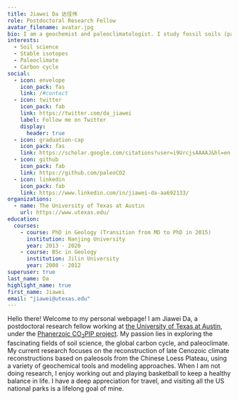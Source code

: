```yaml
---
title: Jiawei Da 达佳伟
role: Postdoctoral Research Fellow
avatar_filename: avatar.jpg
bio: I am a geochemist and paleoclimatologist. I study fossil soils (paleosols) to infer climate changes in the geologic past.
interests:
  - Soil science
  - Stable isotopes
  - Paleoclimate
  - Carbon cycle
social:
  - icon: envelope
    icon_pack: fas
    link: /#contact
  - icon: twitter
    icon_pack: fab
    link: https://twitter.com/da_jiawei
    label: Follow me on Twitter
    display:
      header: true
  - icon: graduation-cap
    icon_pack: fas
    link: https://scholar.google.com/citations?user=i9UrcjsAAAAJ&hl=en
  - icon: github
    icon_pack: fab
    link: https://github.com/paleoCO2
  - icon: linkedin
    icon_pack: fab
    link: https://www.linkedin.com/in/jiawei-da-aa692133/
organizations:
  - name: The University of Texas at Austin
    url: https://www.utexas.edu/
education:
  courses:
    - course: PhD in Geology (Transition from MD to PhD in 2015)
      institution: Nanjing University
      year: 2013 - 2020
    - course: BSc in Geology
      institution: Jilin University
      year: 2008 - 2012
superuser: true
last_name: Da
highlight_name: true
first_name: Jiawei
email: "jiawei@utexas.edu"
---
```

Hello there! Welcome to my personal webpage! I am Jiawei Da, a postdoctoral research fellow working at [the University of Texas at Austin](https://www.jsg.utexas.edu/researcher/jiawei_da/), under the [Phanerzoic CO<sub>2</sub>PIP project](https://paleo-co2.org/co2pip). My passion lies in exploring the fascinating fields of soil science, the global carbon cycle, and paleoclimate. My current research focuses on the reconstruction of late Cenozoic climate reconstructions based on paleosols from the Chinese Loess Plateau, using a variety of geochemical tools and modeling approaches. When I am not doing research, I enjoy working out and playing basketball to keep a healthy balance in life. I have a deep appreciation for travel, and visiting all the US national parks is a lifelong goal of mine.
